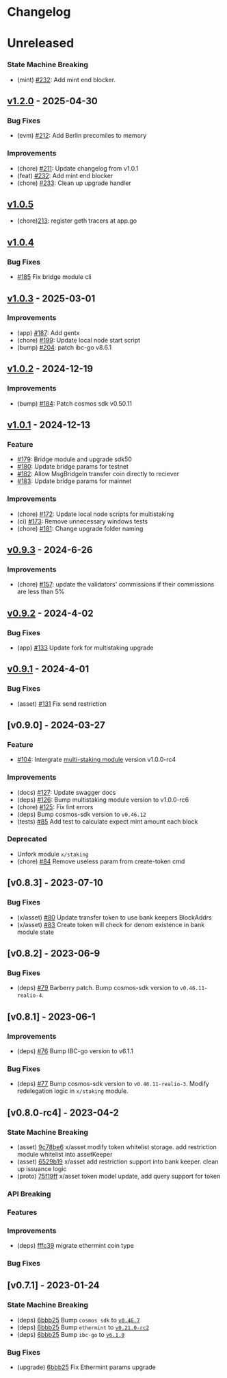 <!--
Guiding Principles:

Changelogs are for humans, not machines.
There should be an entry for every single version.
The same types of changes should be grouped.
Versions and sections should be linkable.
The latest version comes first.
The release date of each version is displayed.
Mention whether you follow Semantic Versioning.

Usage:

Change log entries are to be added to the Unreleased section under the
appropriate stanza (see below). Each entry should ideally include a tag and
the Github issue reference in the following format:

* (<tag>) \#<issue-number> message

ex: - (upgrade) [#1](https://github.com/realiotech/realio-network/pull/3) Fix Asset types

The issue numbers will later be link-ified during the release process so you do
not have to worry about including a link manually, but you can if you wish.

Types of changes (Stanzas):

"Features" for new features.
"Improvements" for changes in existing functionality.
"Deprecated" for soon-to-be removed features.
"Bug Fixes" for any bug fixes.
"Client Breaking" for breaking CLI commands and REST routes used by end-users.
"API Breaking" for breaking exported APIs used by developers building on SDK.
"State Machine Breaking" for any changes that result in a different AppState given same genesisState and txList.

Ref: https://keepachangelog.com/en/1.0.0/
-->

# Changelog

# Unreleased

### State Machine Breaking
- (mint) [#232](https://github.com/realiotech/realio-network/pull/232): Add mint end blocker.

## [v1.2.0](https://github.com/realiotech/realio-network/releases/tag/v1.2.0) - 2025-04-30

### Bug Fixes

- (evm) [#212](https://github.com/realiotech/realio-network/pull/212): Add Berlin precomiles to memory

### Improvements

- (chore) [#211](https://github.com/realiotech/realio-network/pull/211): Update changelog from v1.0.1
- (feat) [#232](https://github.com/realiotech/realio-network/pull/232): Add mint end blocker
- (chore) [#233](https://github.com/realiotech/realio-network/pull/233): Clean up upgrade handler

## [v1.0.5](https://github.com/realiotech/realio-network/releases/tag/v1.0.5)

- (chore)[213](https://github.com/realiotech/realio-network/pull/213): register geth tracers at app.go

## [v1.0.4](https://github.com/realiotech/realio-network/releases/tag/v1.0.4)

### Bug Fixes

- [#185](https://github.com/realiotech/realio-network/pull/185) Fix bridge module cli

## [v1.0.3](https://github.com/realiotech/realio-network/releases/tag/v1.0.3) - 2025-03-01

### Improvements

- (app) [#187](https://github.com/realiotech/realio-network/pull/187): Add gentx
- (chore) [#199](https://github.com/realiotech/realio-network/pull/199): Update local node start script
- (bump) [#204](https://github.com/realiotech/realio-network/pull/204): patch ibc-go v8.6.1


## [v1.0.2](https://github.com/realiotech/realio-network/releases/tag/v1.0.2) - 2024-12-19

### Improvements

- (bump) [#184](https://github.com/realiotech/realio-network/pull/184): Patch cosmos sdk v0.50.11

## [v1.0.1](https://github.com/realiotech/realio-network/releases/tag/1.0.1) - 2024-12-13

### Feature

- [#179](https://github.com/realiotech/realio-network/pull/179): Bridge module and upgrade sdk50
- [#180](https://github.com/realiotech/realio-network/pull/180): Update bridge params for testnet
- [#182](https://github.com/realiotech/realio-network/pull/182): Allow MsgBridgeIn transfer coin directly to reciever
- [#183](https://github.com/realiotech/realio-network/pull/183): Update bridge params for mainnet

### Improvements

- (chore) [#172](https://github.com/realiotech/realio-network/pull/172): Update local node scripts for multistaking
- (ci) [#173](https://github.com/realiotech/realio-network/pull/173): Remove unnecessary windows tests
- (chore) [#181](https://github.com/realiotech/realio-network/pull/181): Change upgrade folder naming

## [v0.9.3](https://github.com/realiotech/realio-network/releases/tag/v0.9.3) - 2024-6-26

### Improvements

- (chore) [#157](https://github.com/realiotech/realio-network/pull/157): update the validators' commissions if their commissions are less than 5%

## [v0.9.2](https://github.com/realiotech/realio-network/releases/tag/v0.9.1) - 2024-4-02

### Bug Fixes

- (app) [#133](https://github.com/realiotech/realio-network/pull/133) Update fork for multistaking upgrade

## [v0.9.1](https://github.com/realiotech/realio-network/releases/tag/v0.9.1) - 2024-4-01

### Bug Fixes

- (asset) [#131](https://github.com/realiotech/realio-network/pull/131) Fix send restriction


## [v0.9.0] - 2024-03-27

### Feature

- [#104](https://github.com/realiotech/realio-network/pull/104):  Intergrate [multi-staking module](https://github.com/realiotech/multi-staking) version v1.0.0-rc4

### Improvements

- (docs) [#127](https://github.com/realiotech/realio-network/pull/127): Update swagger docs
- (deps) [#126](https://github.com/realiotech/realio-network/pull/126): Bump multistaking module version to v1.0.0-rc6
- (chore) [#125](https://github.com/realiotech/realio-network/pull/125): Fix lint errors
- (deps) Bump cosmos-sdk version to `v0.46.12`
- (tests) [#85](https://github.com/realiotech/realio-network/pull/85) Add test to calculate expect mint amount each block

### Deprecated

- Unfork module `x/staking`
- (chore) [#84](https://github.com/realiotech/realio-network/pull/84)  Remove useless param from create-token cmd

## [v0.8.3] - 2023-07-10

### Bug Fixes

- (x/asset) [#80](https://github.com/realiotech/realio-network/pull/80) Update transfer token to use bank keepers BlockAddrs
- (x/asset) [#83](https://github.com/realiotech/realio-network/pull/83) Create token will check for denom existence in bank module state

## [v0.8.2] - 2023-06-9

### Bug Fixes

- (deps) [#79](https://github.com/realiotech/realio-network/pull/79) Barberry patch. Bump cosmos-sdk version to `v0.46.11-realio-4`.

## [v0.8.1] - 2023-06-1

### Improvements

- (deps) [#76](https://github.com/realioteach/realio-network/pull/76) Bump IBC-go version to v6.1.1

### Bug Fixes

- (deps) [#77](https://github.com/realiotech/realio-network/pull/77) Bump cosmos-sdk version to `v0.46.11-realio-3`.
  Modify redelegation logic in `x/staking` module.

## [v0.8.0-rc4] - 2023-04-2

### State Machine Breaking
- (asset) [9c78be6](https://github.com/realiotech/realio-network/commit/9c78be67e8fc06997c07a5c84559d41f67cf196f) x/asset modify token whitelist storage. add restriction module whitelist into assetKeeper
- (asset) [6529b19](https://github.com/realiotech/realio-network/commit/6529b19cba0b7abfefb5d476c628a1fe4224f5e5) x/asset add restriction support into bank keeper. clean up issuance logic
- (proto) [75f19ff](https://github.com/realiotech/realio-network/commit/75f19ff86aeff854fa853f4e06d5f72cb3193324) x/asset token model update, add query support for token

### API Breaking

### Features

### Improvements
- (deps) [fffc39](https://github.com/realiotech/realio-network/commit/fffc39c10369ae12691d58dd936d0d7f481dc486) migrate ethermint coin type

### Bug Fixes
## [v0.7.1] - 2023-01-24

### State Machine Breaking

- (deps) [6bbb25](https://github.com/realiotech/realio-network/commit/6bbb2584e1d855dba77cde49a415fd4dba282cb5) Bump `cosmos sdk` to [`v0.46.7`](https://github.com/realiotech/cosmos-sdk/releases/tag/v0.46.x-realio-alpha-0.6)
- (deps) [6bbb25](https://github.com/realiotech/realio-network/commit/6bbb2584e1d855dba77cde49a415fd4dba282cb5) Bump `ethermint` to [`v0.21.0-rc2`](https://github.com/evmos/ethermint/releases/tag/v0.21.0-rc1)
- (deps) [6bbb25](https://github.com/realiotech/realio-network/commit/6bbb2584e1d855dba77cde49a415fd4dba282cb5) Bump `ibc-go` to [`v6.1.0`](https://github.com/cosmos/ibc-go/releases/tag/v6.1.0)

### Bug Fixes

- (upgrade) [6bbb25](https://github.com/realiotech/realio-network/commit/6bbb2584e1d855dba77cde49a415fd4dba282cb5) Fix Ethermint params upgrade
